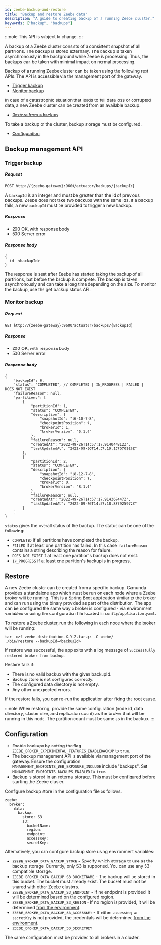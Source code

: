 ```yaml
---
id: zeebe-backup-and-restore
title: "Backup and restore Zeebe data"
description: "A guide to creating backup of a running Zeebe cluster."
keywords: ["backup", "backups"]
---
```


:::note
This API is subject to change.
:::

A backup of a Zeebe cluster consists of a consistent snapshot of all partitions. The backup is stored externally. The backup is taken asynchronously in the background while Zeebe is processing. Thus, the backups can be taken with minimal impact on normal processing.

Backup of a running Zeebe cluster can be taken using the following rest APIs. The API is accessible via the management port of the gateway.

- [Trigger backup](#trigger-backup)
- [Monitor backup](#monitor-backup)

In case of a catastrophic situation that leads to full data loss or corrupted data, a new Zeebe cluster can be created from an available backup.

- [Restore from a backup](#restore)

To take a backup of the cluster, backup storage must be configured.

- [Configuration](#configuration)

## Backup management API

### Trigger backup

##### Request

```
POST http://{zeebe-gateway}:9600/actuator/backups/{backupId}
```

A `backupId` is an integer and must be greater than the id of previous backups. Zeebe does not take two backups with the same ids. If a backup fails, a new `backupId` must be provided to trigger a new backup.

##### Response

- 200 OK, with response body
- 500 Server error

##### Response body

```
{
  id: <backupId>
}
```

The response is sent after Zeebe has started taking the backup of all partitions, but before the backup is complete. The backup is taken asynchronously and can take a long time depending on the size. To monitor the backup, use the get backup status API.

### Monitor backup

##### Request

```
GET http://{zeebe-gateway}:9600/actuator/backups/{BackupId}
```

##### Response

- 200 OK, with response body
- 500 Server error

##### Response body

```
{
    "backupId": 6,
    "status": "COMPLETED", // COMPLETED | IN_PROGRESS | FAILED | DOES_NOT_EXIST
    "failureReason": null,
    "partitions": [
        {
            "partitionId": 1,
            "status": "COMPLETED",
            "description": {
                "snapshotId": "16-10-7-8",
                "checkpointPosition": 9,
                "brokerId": 1,
                "brokerVersion": "8.1.0"
            },
            "failureReason": null,
            "createdAt": "2022-09-26T14:57:17.914044812Z",
            "lastUpdatedAt": "2022-09-26T14:57:19.107670926Z"
        },
        {
            "partitionId": 2,
            "status": "COMPLETED",
            "description": {
                "snapshotId": "18-12-7-8",
                "checkpointPosition": 9,
                "brokerId": 0,
                "brokerVersion": "8.1.0"
            },
            "failureReason": null,
            "createdAt": "2022-09-26T14:57:17.914367447Z",
            "lastUpdatedAt": "2022-09-26T14:57:18.887925972Z"
        }
    ]
}

```

`status` gives the overall status of the backup. The status can be one of the following:

- `COMPLETED` if all partitions have completed the backup.
- `FAILED` if at least one partition has failed. In this case, `failureReason` contains a string describing the reason for failure.
- `DOES_NOT_EXIST` if at least one partition's backup does not exist.
- `IN_PROGRESS` if at least one partition's backup is in progress.

## Restore

A new Zeebe cluster can be created from a specific backup. Camunda provides a standalone app which must be run on each node where a Zeebe broker will be running. This is a Spring Boot application similar to the broker and can run using the binary provided as part of the distribution. The app can be configured the same way a broker is configured - via environment variables or using the configuration file located in `config/application.yaml`.

To restore a Zeebe cluster, run the following in each node where the broker will be running:

```
tar -xzf zeebe-distribution-X.Y.Z.tar.gz -C zeebe/
./bin/restore --backupId=<backupId>
```

If restore was successful, the app exits with a log message of `Successfully restored broker from backup`.

Restore fails if:

- There is no valid backup with the given backupId.
- Backup store is not configured correctly.
- The configured data directory is not empty.
- Any other unexpected errors.

If the restore fails, you can re-run the application after fixing the root cause.

:::note
When restoring, provide the same configuration (node id, data directory, cluster size, and replication count) as the broker that will be running in this node. The partition count must be same as in the backup.
:::

## Configuration

- Enable backups by setting the flag `ZEEBE_BROKER_EXPERIMENTAL_FEATURES_ENABLEBACKUP` to `true`.
- The backup management API is available via management port of the gateway. Ensure the configuration `MANAGEMENT_ENDPOINTS_WEB_EXPOSURE_INCLUDE` include "backups". Set `MANAGEMENT_ENDPOINTS_BACKUPS_ENABLED` to `true`.
- Backup is stored in an external storage. This must be configured before starting the Zeebe cluster.

Configure backup store in the configuration file as follows.

```
zeebe:
  broker:
    data:
      backup:
        store: S3
        s3:
          bucketName:
          region:
          endpoint:
          accessKey:
          secretKey:
```

Alternatively, you can configure backup store using environment variables:

- `ZEEBE_BROKER_DATA_BACKUP_STORE` - Specify which storage to use as the backup storage. Currently, only S3 is supported. You can use any S3-compatible storage.
- `ZEEBE_BROKER_DATA_BACKUP_S3_BUCKETNAME` - The backup will be stored in this bucket. The bucket must already exist. The bucket must not be shared with other Zeebe clusters.
- `ZEEBE_BROKER_DATA_BACKUP_S3_ENDPOINT` - If no endpoint is provided, it will be determined based on the configured region.
- `ZEEBE_BROKER_DATA_BACKUP_S3_REGION` - If no region is provided, it will be determined [from the environment](https://docs.aws.amazon.com/sdk-for-java/latest/developer-guide/region-selection.html#automatically-determine-the-aws-region-from-the-environment).
- `ZEEBE_BROKER_DATA_BACKUP_S3_ACCESSKEY` - If either `accessKey` or `secretKey` is not provided, the credentials will be determined [from the environment](https://docs.aws.amazon.com/sdk-for-java/latest/developer-guide/credentials.html#credentials-chain).
- `ZEEBE_BROKER_DATA_BACKUP_S3_SECRETKEY`

The same configuration must be provided to all brokers in a cluster.
